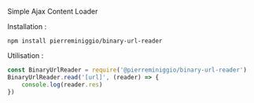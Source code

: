 Simple Ajax Content Loader

Installation :
```
npm install pierreminiggio/binary-url-reader
```

Utilisation : 
```javascript
const BinaryUrlReader = require('@pierreminiggio/binary-url-reader')
BinaryUrlReader.read('[url]', (reader) => {
	console.log(reader.res)
})
```
